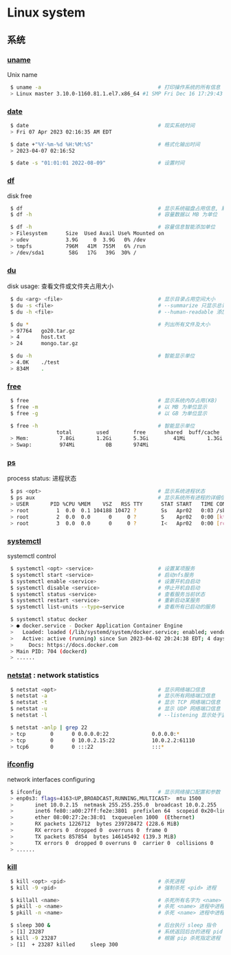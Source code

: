 <!--
 * @FilePath: \文档\Learning\Linux\Linux-4-system.md
 * @Author: facser
 * @Date: 2022-07-18 15:02:16
 * @LastEditTime: 2022-08-08 22:29:37
 * @LastEditors: facser
 * @Description: 
-->

# Linux system

## 系统

### [uname](https://linux.alianga.com/c/uname.html)

Unix name

```bash
 $ uname -a                                      # 打印操作系统的所有信息
 > Linux master 3.10.0-1160.81.1.el7.x86_64 #1 SMP Fri Dec 16 17:29:43 UTC 2022 x86_64 x86_64 x86_64 GNU/Linux
```

### [date](https://linux.alianga.com/c/date.html)

```bash
 $ date                                          # 现实系统时间
 > Fri 07 Apr 2023 02:16:35 AM EDT

 $ date +"%Y-%m-%d %H:%M:%S"                     # 格式化输出时间
 > 2023-04-07 02:16:52

 $ date -s "01:01:01 2022-08-09"                 # 设置时间
```

### [df](https://linux.alianga.com/c/df.html)

disk free

```bash
 $ df                                            # 显示系统磁盘占用信息, 默认以 KB 为单位
 $ df -h                                         # 容量数据以 MB 为单位

 $ df -h                                         # 容量信息智能添加单位 
 > Filesystem      Size  Used Avail Use% Mounted on
 > udev            3.9G     0  3.9G   0% /dev
 > tmpfs           796M   41M  755M   6% /run
 > /dev/sda1        58G   17G   39G  30% /
```

### [du](https://linux.alianga.com/c/du.html)

disk usage: 查看文件或文件夹占用大小

```bash
 $ du <arg> <file>                               # 显示目录占用空间大小
 $ du -s <file>                                  # --summarize 只显示总计占用
 $ du -h <file>                                  # --human-readable 添加单位

 $ du *                                          # 列出所有文件及大小
 > 97764   go20.tar.gz
 > 4       host.txt
 > 24      mongo.tar.gz

 $ du -h                                         # 智能显示单位
 > 4.0K    ./test
 > 834M    .
```

### [free](https://linux.alianga.com/c/free.html)

```bash
 $ free                                          # 显示系统内存占用(KB)
 $ free -m                                       # 以 MB 为单位显示
 $ free -g                                       # 以 GB 为单位显示

 $ free -h                                       # 智能显示单位
                total        used        free      shared  buff/cache   available
 > Mem:          7.8Gi       1.2Gi       5.3Gi        41Mi       1.3Gi       6.3Gi
 > Swap:         974Mi          0B       974Mi
```

### [ps](https://linux.alianga.com/c/ps.html)

process status: 进程状态

```bash
 $ ps <opt>                                      # 显示系统进程状态
 $ ps aux                                        # 显示系统所有进程的详细信息
 > USER       PID %CPU %MEM    VSZ   RSS TTY      STAT START   TIME COMMAND
 > root         1  0.0  0.1 104188 10472 ?        Ss   Apr02   0:03 /sbin/init
 > root         2  0.0  0.0      0     0 ?        S    Apr02   0:00 [kthreadd]
 > root         3  0.0  0.0      0     0 ?        I<   Apr02   0:00 [rcu_gp]
```

### [systemctl](https://linux.alianga.com/c/systemctl.html)

systemctl control

```bash
 $ systemctl <opt> <service>                     # 设置某项服务
 $ systemctl start <service>                     # 启动nfs服务
 $ systemctl enable <service>                    # 设置开机自启动
 $ systemctl disable <service>                   # 停止开机自启动
 $ systemctl status <service>                    # 查看服务当前状态
 $ systemctl restart <service>                   # 重新启动某服务
 $ systemctl list-units --type=service           # 查看所有已启动的服务

 $ systemctl statuc docker
 > ● docker.service - Docker Application Container Engine
 >   Loaded: loaded (/lib/systemd/system/docker.service; enabled; vendor preset: enabled)
 >   Active: active (running) since Sun 2023-04-02 20:24:38 EDT; 4 days ago
 >     Docs: https://docs.docker.com
 > Main PID: 704 (dockerd)
 > ......
```

### [netstat](https://linux.alianga.com/c/netstat.html) : network statistics

```bash
 $ netstat <opt>                                 # 显示网络端口信息
 $ netstat -a                                    # 显示所有网络端口信息
 $ netstat -t                                    # 显示 TCP 网络端口信息
 $ netstat -u                                    # 显示 UDP 网络端口信息
 $ netstat -l                                    # --listening 显示处于监听状态的端口

 $ netstat -anlp | grep 22
 > tcp        0      0 0.0.0.0:22              0.0.0.0:*               LISTEN      577/sshd            
 > tcp        0      0 10.0.2.15:22            10.0.2.2:61110          ESTABLISHED 19205/sshd: root@no 
 > tcp6       0      0 :::22                   :::*                    LISTEN      577/sshd      
```

### [ifconfig](https://linux.alianga.com/c/ifconfig.html)

network interfaces configuring

```bash
 $ ifconfig                                      # 显示网络接口配置和参数
 > enp0s3: flags=4163<UP,BROADCAST,RUNNING,MULTICAST>  mtu 1500
 >       inet 10.0.2.15  netmask 255.255.255.0  broadcast 10.0.2.255
 >       inet6 fe80::a00:27ff:fe2e:3801  prefixlen 64  scopeid 0x20<link>
 >       ether 08:00:27:2e:38:01  txqueuelen 1000  (Ethernet)
 >       RX packets 1226712  bytes 239728472 (228.6 MiB)
 >       RX errors 0  dropped 0  overruns 0  frame 0
 >       TX packets 857854  bytes 146145492 (139.3 MiB)
 >       TX errors 0  dropped 0 overruns 0  carrier 0  collisions 0
 > ......
```

### [kill](https://linux.alianga.com/c/kill.html)

```bash
 $ kill <opt> <pid>                              # 杀死进程
 $ kill -9 <pid>                                 # 强制杀死 <pid> 进程

 $ killall <name>                                # 杀死所有名字为 <name> 进程
 $ pkill -o <name>                               # 杀死 <name> 进程中进程号最小的
 $ pkill -n <name>                               # 杀死 <name> 进程中进程号最大的

 $ sleep 300 &                                   # 后台执行 sleep 指令
 > [1] 23287                                     # 系统返回后台的进程 pid
 $ kill -9 23287                                 # 根据 pip 杀死指定进程
 > [1]  + 23287 killed     sleep 300 
```
